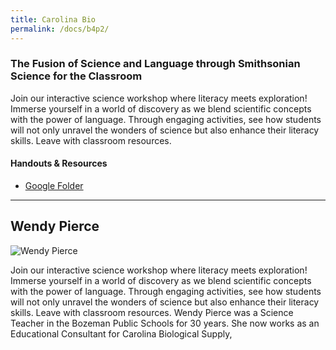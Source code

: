 ```yaml
---
title: Carolina Bio
permalink: /docs/b4p2/
---
```


### The Fusion of Science and Language through Smithsonian Science for the Classroom
Join our interactive science workshop where literacy meets exploration! Immerse yourself in a world of discovery as we blend scientific concepts with the power of language. Through engaging activities, see how students will not only unravel the wonders of science but also enhance their literacy skills. Leave with classroom resources.

#### Handouts & Resources
- [Google Folder](https://drive.google.com/drive/folders/1k-9jOAnfjXA8kgTIVUBmb2pFdyWjZ7MQ)

***

## Wendy Pierce

![Wendy Pierce](../tuesday/breakout4/images/pierce.jpeg)

Join our interactive science workshop where literacy meets exploration! Immerse yourself in a world of discovery as we blend scientific concepts with the power of language. Through engaging activities, see how students will not only unravel the wonders of science but also enhance their literacy skills. Leave with classroom resources. Wendy Pierce was a Science Teacher in the Bozeman Public Schools for 30 years. She now works as an Educational Consultant for Carolina Biological Supply, 
